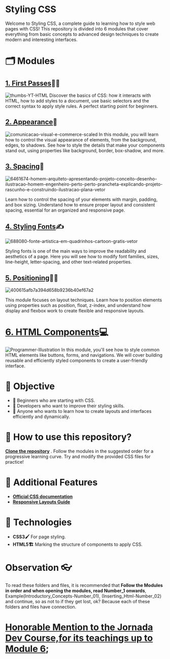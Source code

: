 # Styling CSS
Welcome to Styling CSS, a complete guide to learning how to style web pages with CSS! This repository is divided into 6 modules that cover everything from basic concepts to advanced design techniques to create modern and interesting interfaces.

# 🗂️ Modules
## [1. First Passes](https://github.com/Karlos-Eduardo-Mrqs/Construction-Html-Css-Javascript/tree/main/Styling-Css/Module%201%20-%20(First%20Passes))🧑‍🎓
![thumbs-YT-HTML](https://github.com/user-attachments/assets/d15f9d5a-a848-4846-bfe0-2f8b3949ca54)
Discover the basics of CSS: how it interacts with HTML, how to add styles to a document, use basic selectors and the correct syntax to apply style rules. A perfect starting point for beginners.

## [2. Appearance](https://github.com/Karlos-Eduardo-Mrqs/Construction-Html-Css-Javascript/tree/main/Styling-Css/Module%202%20-%20(Appearance))🎨
![comunicacao-visual-e-commerce-scaled](https://github.com/user-attachments/assets/dcabee82-7e1b-49ce-b3c7-acbc139039e7)
In this module, you will learn how to control the visual appearance of elements, from the background, edges, to shadows. See how to style the details that make your components stand out, using properties like background, border, box-shadow, and more.

## [3. Spacing](https://github.com/Karlos-Eduardo-Mrqs/Construction-Html-Css-Javascript/tree/main/Styling-Css/Module%203%20-%20(Spacing))🔲
![6461674-homem-arquiteto-apresentando-projeto-conceito-desenho-ilustracao-homem-engenheiro-perto-perto-prancheta-explicando-projeto-rascunho-e-construindo-ilustracao-plana-vetor](https://github.com/user-attachments/assets/b0766086-f7bb-4d3b-891b-f39202ca3491)

Learn how to control the spacing of your elements with margin, padding, and box sizing. Understand how to ensure proper layout and consistent spacing, essential for an organized and responsive page.

## [4. Styling Fonts](https://github.com/Karlos-Eduardo-Mrqs/Construction-Html-Css-Javascript/tree/main/Styling-Css/Module%204%20-%20(Styling%20Fonts))✍️
![688080-fonte-artistica-em-quadrinhos-cartoon-gratis-vetor](https://github.com/user-attachments/assets/533a4091-e2e3-408b-a862-966b4da188bd)

Styling fonts is one of the main ways to improve the readability and aesthetics of a page. Here you will see how to modify font families, sizes, line-height, letter-spacing, and other text-related properties.

## [5. Positioning](https://github.com/Karlos-Eduardo-Mrqs/Construction-Html-Css-Javascript/tree/main/Styling-Css/Module%205-%20(Positions))🧑‍🎨
![400615afb7a394d658b9236b40ef67a2](https://github.com/user-attachments/assets/6d28f47c-8f43-4105-a5a6-9f66db58ad77)

This module focuses on layout techniques. Learn how to position elements using properties such as position, float, z-index, and understand how display and flexbox work to create flexible and responsive layouts.

# [6. HTML Components](https://github.com/Karlos-Eduardo-Mrqs/Construction-Html-Css-Javascript/tree/main/Styling-Css/Module%206%20-%20(Components%20Html))💻
![Programmer-Illustration](https://github.com/user-attachments/assets/965f8c38-44cc-4b7b-a1df-49de13cf35fc)
In this module, you'll see how to style common HTML elements like buttons, forms, and navigations. We will cover building reusable and efficiently styled components to create a user-friendly interface.

# 🎯 Objective
- 🔰 Beginners who are starting with CSS.
- 🧮 Developers who want to improve their styling skills.
- 🙆 Anyone who wants to learn how to create layouts and interfaces efficiently and dynamically.

# 🚀 How to use this repository? 
**[Clone the repository](https://github.com/seuusuario/styling-css.git)** . Follow the modules in the suggested order for a progressive learning curve.
Try and modify the provided CSS files for practice!

# 🔗 Additional Features
- **[Official CSS documentation](https://developer.mozilla.org/pt-BR/docs/Web/CSS)**
- **[Responsive Layouts Guide](https://css-tricks.com/snippets/css/a-guide-to-flexbox/)**

# 🌟 Technologies
- **CSS3🖌️** For page styling.
- **HTML5🏗️** Marking the structure of components to apply CSS.

# Observation 👓 
To read these folders and files, it is recommended that **Follow the Modules in order and when opening the modules, read Number_1 onwards**, Example(Introductory_Concepts-Number_01), (Inserting_Html-Number_02) and continue, so as not to if they get lost, ok? Because each of these folders and files have connection.

# [Honorable Mention to the Jornada Dev Course,for its teachings up to Module 6](https://jornadadodev.com.br/cursos/front-end/css-3-basicohttps://jornadadodev.com.br/cursos/front-end/html5);
